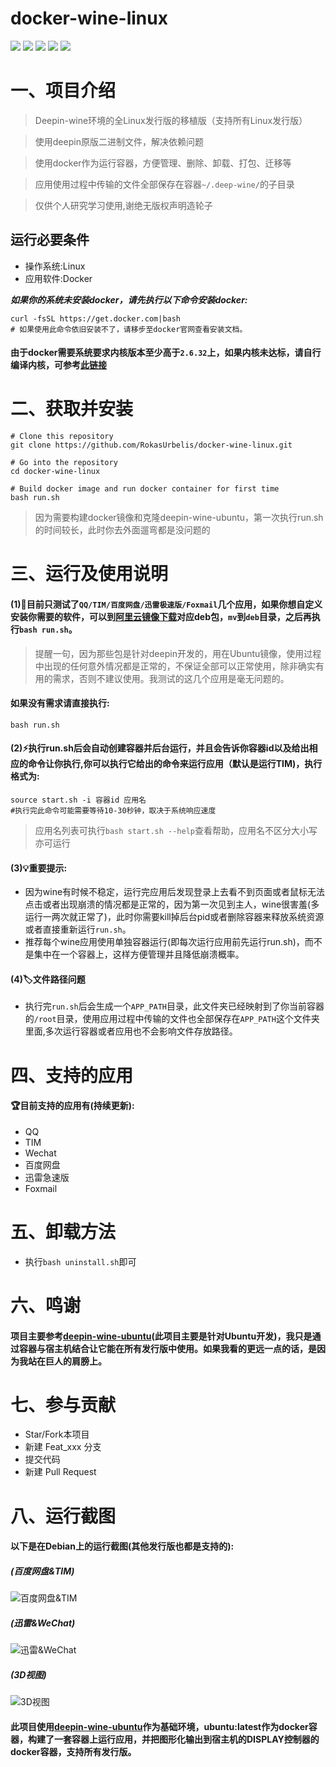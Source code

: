 # docker-wine-linux
[![](https://img.shields.io/badge/Linux-All_DISTORS-green.svg)](https://www.gnu.org)
[![](https://img.shields.io/badge/Deepin_Wine-2.08|THE_BASCI_ENVIRONMENT-red.svg)](https://winehq.org)
[![](https://img.shields.io/badge/Docker-18.09-blue.svg)](https://www.docker.com)
[![](https://img.shields.io/badge/Ubuntu-latest|FOR_DOCKER_IMAGE-orange.svg)](https://www.ubuntu.com)
![](https://img.shields.io/github/stars/RokasUrbelis/docker-wine-ubuntu.svg?label=Stars&style=social)
# 一、项目介绍
>Deepin-wine环境的全Linux发行版的移植版（支持所有Linux发行版）

>使用deepin原版二进制文件，解决依赖问题

>使用docker作为运行容器，方便管理、删除、卸载、打包、迁移等

>应用使用过程中传输的文件全部保存在容器`~/.deep-wine/`的子目录

>仅供个人研究学习使用,谢绝无版权声明造轮子

## 运行必要条件
- 操作系统:Linux
- 应用软件:Docker

***如果你的系统未安装docker，请先执行以下命令安装docker:***
```shell
curl -fsSL https://get.docker.com|bash
# 如果使用此命令依旧安装不了，请移步至docker官网查看安装文档。
```
#### 由于docker需要系统要求内核版本至少高于`2.6.32`上，如果内核未达标，请自行编译内核，可参考[此链接](https://blog.linux-code.com/articles/thread-1006.html)

# 二、获取并安装
```shell
# Clone this repository
git clone https://github.com/RokasUrbelis/docker-wine-linux.git

# Go into the repository
cd docker-wine-linux

# Build docker image and run docker container for first time
bash run.sh
``` 
>因为需要构建docker镜像和克隆deepin-wine-ubuntu，第一次执行run.sh的时间较长，此时你去外面遛弯都是没问题的


# 三、运行及使用说明

#### (1):rocket:目前只测试了`QQ/TIM/百度网盘/迅雷极速版/Foxmail`几个应用，如果你想自定义安装你需要的软件，可以到[阿里云镜像下载](http://mirrors.aliyun.com/deepin/pool/non-free/d/)对应deb包，`mv`到`deb`目录，之后再执行`bash run.sh`。
> 提醒一句，因为那些包是针对deepin开发的，用在Ubuntu镜像，使用过程中出现的任何意外情况都是正常的，不保证全部可以正常使用，除非确实有用的需求，否则不建议使用。我测试的这几个应用是毫无问题的。

#### 如果没有需求请直接执行:
```shell
bash run.sh
```
#### (2):zap:执行run.sh后会自动创建容器并后台运行，并且会告诉你容器id以及给出相应的命令让你执行,你可以执行它给出的命令来运行应用（默认是运行TIM)，执行格式为:
```shell
source start.sh -i 容器id 应用名
#执行完此命令可能需要等待10-30秒钟，取决于系统响应速度
```
>应用名列表可执行`bash start.sh --help`查看帮助，应用名不区分大小写亦可运行

#### (3):bulb:重要提示:
- 因为wine有时候不稳定，运行完应用后发现登录上去看不到页面或者鼠标无法点击或者出现崩溃的情况都是正常的，因为第一次见到主人，wine很害羞(多运行一两次就正常了)，此时你需要kill掉后台pid或者删除容器来释放系统资源或者直接重新运行`run.sh`。
- 推荐每个wine应用使用单独容器运行(即每次运行应用前先运行run.sh)，而不是集中在一个容器上，这样方便管理并且降低崩溃概率。
#### (4):label:文件路径问题
- 执行完`run.sh`后会生成一个`APP_PATH`目录，此文件夹已经映射到了你当前容器的`/root`目录，使用应用过程中传输的文件也全部保存在`APP_PATH`这个文件夹里面,多次运行容器或者应用也不会影响文件存放路径。

# 四、支持的应用
#### :trophy:目前支持的应用有(持续更新):
- QQ
- TIM
- Wechat
- 百度网盘
- 迅雷急速版
- Foxmail

# 五、卸载方法
- 执行`bash uninstall.sh`即可

# 六、鸣谢
#### 项目主要参考[deepin-wine-ubuntu](https://github.com/wszqkzqk/deepin-wine-ubuntu)(此项目主要是针对Ubuntu开发)，我只是通过容器与宿主机结合让它能在所有发行版中使用。如果我看的更远一点的话，是因为我站在巨人的肩膀上。
  
# 七、参与贡献
- Star/Fork本项目
- 新建 Feat_xxx 分支
- 提交代码
- 新建 Pull Request
      
# 八、运行截图 
#### 以下是在Debian上的运行截图(其他发行版也都是支持的):
##### (百度网盘&TIM)
![百度网盘&TIM](https://raw.githubusercontent.com/RokasUrbelis/docker-wine-ubuntu/master/screen/screen01.png)
##### (迅雷&WeChat)
![迅雷&WeChat](https://raw.githubusercontent.com/RokasUrbelis/docker-wine-ubuntu/master/screen/screen02.png)
##### (3D视图)
![3D视图](https://raw.githubusercontent.com/RokasUrbelis/docker-wine-ubuntu/master/screen/screen03.png)
#### 此项目使用[deepin-wine-ubuntu](https://github.com/wszqkzqk/deepin-wine-ubuntu)作为基础环境，ubuntu:latest作为docker容器，构建了一套容器上运行应用，并把图形化输出到宿主机的DISPLAY控制器的docker容器，支持所有发行版。

